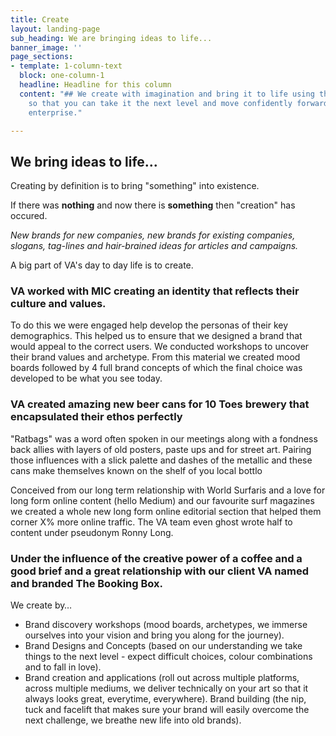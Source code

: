 ```yaml
---
title: Create
layout: landing-page
sub_heading: We are bringing ideas to life...
banner_image: ''
page_sections:
- template: 1-column-text
  block: one-column-1
  headline: Headline for this column
  content: "## We create with imagination and bring it to life using the right tools
    so that you can take it the next level and move confidently forward with your
    enterprise."

---
```

## We bring ideas to life...

Creating by definition is to bring "something" into existence.

If there was **nothing** and now there is **something** then "creation" has occured.

_New brands for new companies, new brands for existing companies, slogans, tag-lines and hair-brained ideas for articles and campaigns._

A big part of VA's day to day life is to create.

### VA worked with MIC creating an identity that reflects their culture and values.

To do this we were engaged help develop the personas of their key demographics. This helped us to ensure that we designed a brand that would appeal to the correct users. We conducted workshops to uncover their brand values and archetype. From this material we created mood boards followed by 4 full brand concepts of which the final choice was developed to be what you see today.

### VA created amazing new beer cans for 10 Toes brewery that encapsulated their ethos perfectly

"Ratbags" was a word often spoken in our meetings along with a fondness  back allies with layers of old posters, paste ups and for street art. Pairing those influences with a slick palette and dashes of the metallic and these cans make themselves known on the shelf of you local bottlo

Conceived from our long term relationship with World Surfaris and a love for long form online content (hello Medium) and our favourite surf magazines we created a whole new long form online editorial section that helped them corner X% more online traffic. The VA team even ghost wrote half to content under pseudonym Ronny Long. 

### Under the influence of the creative power of a coffee and a good brief and a great relationship with our client VA named and branded The Booking Box. 

We create by…

* Brand discovery workshops (mood boards, archetypes, we immerse ourselves into your vision and bring you along for the journey).
* Brand Designs and Concepts (based on our understanding we take things to the next level - expect difficult choices, colour combinations and to fall in love).
* Brand creation and applications (roll out across multiple platforms, across multiple mediums, we deliver technically on your art so that it always looks great, everytime, everywhere). Brand building (the nip, tuck and facelift that makes sure your brand will easily overcome the next challenge, we breathe new life into old brands).